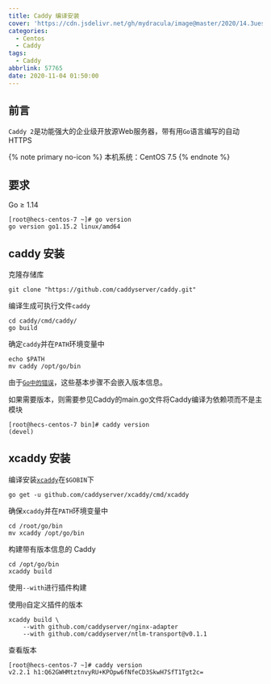 ```yaml
---
title: Caddy 编译安装
cover: 'https://cdn.jsdelivr.net/gh/mydracula/image@master/2020/14.3uesbltvuyw0.png'
categories:
  - Centos
  - Caddy
tags:
  - Caddy
abbrlink: 57765
date: 2020-11-04 01:50:00
---
```



## 前言

`Caddy 2`是功能强大的企业级开放源Web服务器，带有用`Go`语言编写的自动HTTPS

{% note primary no-icon %}
本机系统：CentOS 7.5
{% endnote %}

## 要求
Go  ≥ 1.14
```
[root@hecs-centos-7 ~]# go version
go version go1.15.2 linux/amd64
```
## caddy 安装
克隆存储库
```
git clone "https://github.com/caddyserver/caddy.git"
```
编译生成可执行文件`caddy`
```
cd caddy/cmd/caddy/
go build
```

确定`caddy`并在`PATH`环境变量中

```
echo $PATH
mv caddy /opt/go/bin
```
由于[`Go中的错误`](https://github.com/golang/go/issues/29228)，这些基本步骤不会嵌入版本信息。

如果需要版本，则需要参见Caddy的main.go文件将Caddy编译为依赖项而不是主模块
```
[root@hecs-centos-7 bin]# caddy version
(devel)
```
## xcaddy 安装
编译安装[`xcaddy`](https://github.com/caddyserver/xcaddy)在`$GOBIN`下

```
go get -u github.com/caddyserver/xcaddy/cmd/xcaddy
```

确保`xcaddy`并在`PATH`环境变量中

```
cd /root/go/bin
mv xcaddy /opt/go/bin
```
构建带有版本信息的 Caddy
```
cd /opt/go/bin
xcaddy build
```
使用`--with`进行插件构建

使用`@`自定义插件的版本

```
xcaddy build \
    --with github.com/caddyserver/nginx-adapter
	--with github.com/caddyserver/ntlm-transport@v0.1.1
```

查看版本
```
[root@hecs-centos-7 ~]# caddy version
v2.2.1 h1:Q62GWHMtztnvyRU+KPOpw6fNfeCD3SkwH7SfT1Tgt2c=
```
